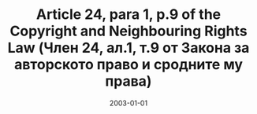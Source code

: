 ---
title: "Article 24, para 1, p.9 of the Copyright and Neighbouring Rights Law (Член 24, ал.1, т.9 от Закона за авторското право и сродните му права)"
date: 2003-01-01
draft: false
weight: 42
exceptions:
- info52c
jurisdictions:
- BG
score: 2
description: "This exception allows the reproduction of already published works by publicly accessible libraries, educational or other learning establishments, museums, and archive institutions, for strictly non-commercial purposes, namely - for educational purposes and the preservation of the works. The exception covers copyrighted works only and does not extend to any neighbouring rights."
beneficiaries:
- publicly accessible libraries, educational or other learning establishments, museums, and archive institutions
purposes: 
- non-commercial educational purposes 
- preservation
usage:
- reproduction
subjectmatter:
- published works
compensation:
- no compensation required
attribution: 
- no attribution required
otherConditions: 
remarks: "The exception allows the use of published works only and does not extend to performers (art. 84), phonograms producers (art. 90), Film producers (art.90v), and broadcasting organisations (art. 93). The respective referencing provisions do not reference this particular exception. Rationale unclear."
link: https://lex.bg/laws/ldoc/2133094401
---